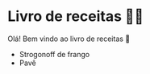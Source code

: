 # Livro de receitas :man_cook:

Olá! Bem vindo ao livro de receitas :book:

* Strogonoff de frango
* Pavê
